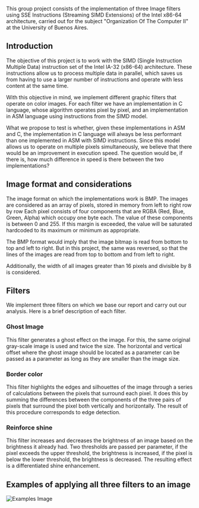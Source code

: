 This group project consists of the implementation of three Image filters using SSE Instructions (Streaming SIMD Extensions) of the Intel x86-64 architecture, carried out for the subject "Organization Of The Computer II" at the University of Buenos Aires. 


## Introduction

The objective of this project is to work with the SIMD (Single Instruction Multiple Data) instruction set of the Intel IA-32 (x86-64) architecture. These instructions allow us to process multiple data in parallel, which saves us from having to use a larger number of instructions and operate with less content at the same time.

With this objective in mind, we implement different graphic filters that operate on color images. For each filter we have an implementation in C language, whose algorithm operates pixel by pixel, and an implementation in ASM language using instructions from the SIMD model.


What we propose to test is whether, given these implementations in ASM and C, the implementation in C language will always be less performant than one implemented in ASM with SIMD instructions. Since this model allows us to operate on multiple pixels simultaneously, we believe that there would be an improvement in execution speed. The question would be, if there is, how much difference in speed is there between the two implementations?

## Image format and considerations

The image format on which the implementations work is BMP. The images are considered as an array of pixels, stored in memory from left to right row by row
Each pixel consists of four components that are RGBA (Red, Blue, Green, Alpha) which occupy one byte each. The value of these components is between 0 and 255. If this margin is exceeded, the value will be saturated hardcoded to its maximum or minimum as appropriate.

The BMP format would imply that the image bitmap is read from bottom to top and left to right. But in this project, the same was reversed, so that the lines of the images are read from top to bottom and from left to right.

Additionally, the width of all images greater than 16 pixels and divisible by 8 is considered.


## Filters
We implement three filters on which we base our report and carry out our analysis. Here is a brief description of each filter.

### Ghost Image
This filter generates a ghost effect on the image. For this, the same original gray-scale image is used and twice the size. The horizontal and vertical offset where the ghost image should be located as a parameter can be passed as a parameter as long as they are smaller than the image size.

### Border color
This filter highlights the edges and silhouettes of the image through a series of calculations between the pixels that surround each pixel. It does this by summing the differences between the components of the three pairs of pixels that surround the pixel both vertically and horizontally. The result of this procedure corresponds to edge detection.


### Reinforce shine

This filter increases and decreases the brightness of an image based on the brightness it already had. Two thresholds are passed per parameter, if the pixel exceeds the upper threshold, the brightness is increased, if the pixel is below the lower threshold, the brightness is decreased. The resulting effect is a differentiated shine enhancement.

## Examples of applying all three filters to an image

![Examples Image](https://raw.githubusercontent.com/nahuelcastro/Digital-Image-Processing-SSE/filters_examples.png)
